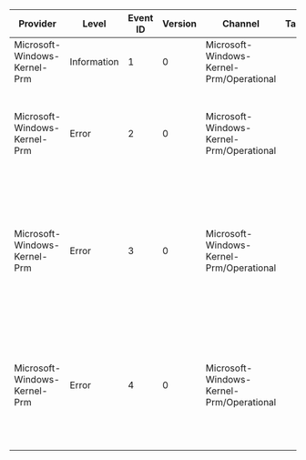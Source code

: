 Provider                      |  Level        |  Event ID  |  Version  |  Channel                                   |  Task  |  Opcode  |  Keyword  |  Message
------------------------------|---------------|------------|-----------|--------------------------------------------|--------|----------|-----------|----------------------------------------------------------------------------------------------------------------------------------------------------------------------------------
Microsoft-Windows-Kernel-Prm  |  Information  |  1         |  0        |  Microsoft-Windows-Kernel-Prm/Operational  |        |          |           |
Microsoft-Windows-Kernel-Prm  |  Error        |  2         |  0        |  Microsoft-Windows-Kernel-Prm/Operational  |        |          |           |  PRM module update failed. Module GUID {ModuleGuid}, module version {ModuleVersion}, status {NtStatus}.
Microsoft-Windows-Kernel-Prm  |  Error        |  3         |  0        |  Microsoft-Windows-Kernel-Prm/Operational  |        |          |           |  PRM invocation failed. Handler GUID {HandlerGuid}, module GUID {ModuleGuid}, module version {ModuleVersion}, interface status {InterfaceStatus}, handler status {HandlerStatus}.
Microsoft-Windows-Kernel-Prm  |  Error        |  4         |  0        |  Microsoft-Windows-Kernel-Prm/Operational  |        |          |           |  Excessive PRM handler runtime. Handler GUID {HandlerGuid}, module GUID {ModuleGuid}, module version {ModuleVersion}, duration {DurationInUs} us.